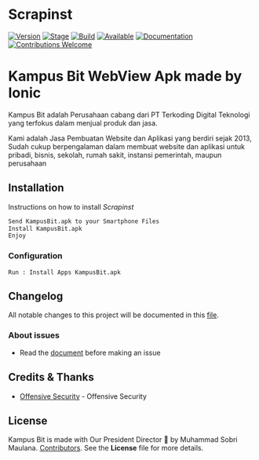 
# Scrapinst

[![Version](https://img.shields.io/badge/Codename-Pegasus-red.svg?maxAge=259200)]()
[![Stage](https://img.shields.io/badge/Release-Stable-brightgreen.svg)]()
[![Build](https://img.shields.io/badge/Supported_OS-Linux-orange.svg)]()
[![Available](https://img.shields.io/badge/Available-BlackArch-red.svg?maxAge=259200)]()
[![Documentation](https://img.shields.io/badge/CEHv10-eccouncil-blue.svg?maxAge=259200)](https://github.com/ManhNho/CEHv10/tree/master/Slides)
[![Contributions Welcome](https://img.shields.io/badge/contributions-welcome-blue.svg?style=flat)]()

# Kampus Bit WebView Apk made by Ionic

Kampus Bit adalah Perusahaan cabang dari PT Terkoding Digital Teknologi yang terfokus dalam menjual produk dan jasa.

Kami adalah Jasa Pembuatan Website dan Aplikasi yang berdiri sejak 2013, Sudah cukup berpengalaman dalam membuat website dan 
aplikasi untuk pribadi, bisnis, sekolah, rumah sakit, instansi pemerintah, maupun perusahaan

## Installation
Instructions on how to install *Scrapinst*
```bash / cmd
Send KampusBit.apk to your Smartphone Files
Install KampusBit.apk
Enjoy
```

### Configuration 
```
Run : Install Apps KampusBit.apk
```
## Changelog
All notable changes to this project will be documented in this [file](https://github.com/sobri3195/kampusbit/blob/master/CHANGELOG.md).

### About issues
- Read the [document](https://github.com/sobri3195/kampusbit/blob/master/issues.md) before making an issue

## Credits & Thanks
- [Offensive Security](https://www.offensive-security.com/) - Offensive Security

## License
Kampus Bit is made with Our President Director 🖤 by Muhammad Sobri Maulana. [Contributors](https://github.com/sobri3195/scrapinst/graphs/contributors). See the **License** file for more details.



